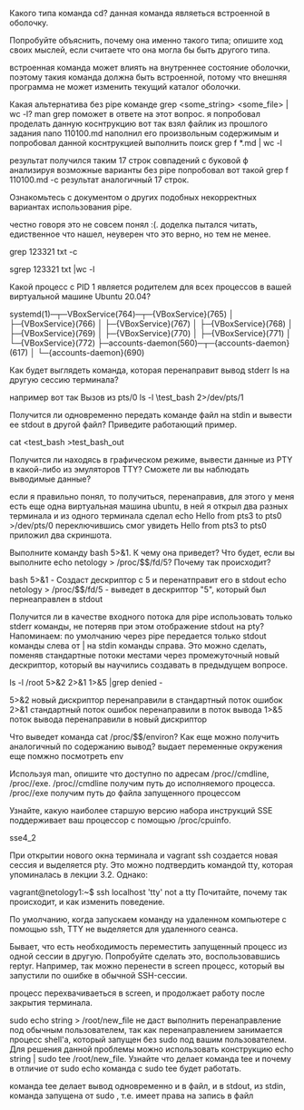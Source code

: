 Какого типа команда cd? данная команда являеться встроенной в оболочку.

Попробуйте объяснить, почему она именно такого типа; опишите ход своих мыслей, если считаете что она могла бы быть другого типа.

встроенная команда может влиять на внутреннее состояние оболочки, поэтому такия команда должна быть встроенной, 
потому что внешняя программа не может изменить текущий каталог оболочки.

Какая альтернатива без pipe команде grep <some_string> <some_file> | wc -l? man grep поможет в ответе на этот вопрос. 
я попробовал проделать данную коснтрукцию вот так 
взял файлик из прошлого задания nano 110100.md  наполнил его произвольным содержимым и попробовал данной коснтрукцией выполнить поиск
 grep f *.md | wc -l
 
 результат получился таким 
 17 строк совпадений с буковой ф
 анализируя возможные варианты без pipe 
 попробовал вот такой
 grep f 110100.md  -c
 результат аналогичный
 17 строк.
 
Ознакомьтесь с документом о других подобных некорректных вариантах использования pipe.

честно говоря это не совсем понял :(.
доделка пытался читать, едиственное что нашел, неуверен что это верно, но тем не менее.

grep 123321 txt -c


sgrep 123321 txt |wc -l



Какой процесс с PID 1 является родителем для всех процессов в вашей виртуальной машине Ubuntu 20.04?

systemd(1)─┬─VBoxService(764)─┬─{VBoxService}(765)
           │                  ├─{VBoxService}(766)
           │                  ├─{VBoxService}(767)
           │                  ├─{VBoxService}(768)
           │                  ├─{VBoxService}(769)
           │                  ├─{VBoxService}(770)
           │                  ├─{VBoxService}(771)
           │                  └─{VBoxService}(772)
           ├─accounts-daemon(560)─┬─{accounts-daemon}(617)
           │                      └─{accounts-daemon}(690)

Как будет выглядеть команда, которая перенаправит вывод stderr ls на другую сессию терминала?

например вот так
Вызов из pts/0
ls -l \test_bash 2>/dev/pts/1

Получится ли одновременно передать команде файл на stdin и вывести ее stdout в другой файл? Приведите работающий пример.

cat <test_bash >test_bash_out

Получится ли находясь в графическом режиме, вывести данные из PTY в какой-либо из эмуляторов TTY? Сможете ли вы наблюдать выводимые данные?

если я правильно понял, то получиться, перенаправив, для этого у меня есть еще одна виртуальная машина ubuntu, в ней я открыл два разных терминала и из одного
терминала сделал
echo Hello from pts3 to pts0 >/dev/pts/0
переключившись смог увидеть
Hello from pts3 to pts0
приложил два скриншота.

Выполните команду bash 5>&1. К чему она приведет? Что будет, если вы выполните echo netology > /proc/$$/fd/5? Почему так происходит?

bash 5>&1 - Создаст дескриптор с 5 и перенатправит его в stdout
echo netology > /proc/$$/fd/5 - выведет в дескриптор "5", который был пернеаправлен в stdout

Получится ли в качестве входного потока для pipe использовать только stderr команды, не потеряв при этом отображение stdout на pty? 
Напоминаем: по умолчанию через pipe передается только stdout команды слева от | на stdin команды справа. Это можно сделать, 
поменяв стандартные потоки местами через промежуточный новый дескриптор, который вы научились создавать в предыдущем вопросе.

ls -l /root 5>&2 2>&1 1>&5 |grep denied -

5>&2 новый дискриптор перенаправили в стандартный поток ошибок
2>&1 стандартный поток ошибок перенаправили в поток вывода
1>&5 поток вывода перенаправили в новый дискриптор

Что выведет команда cat /proc/$$/environ? Как еще можно получить аналогичный по содержанию вывод?
выдает переменные окружения
еще помжно посмотреть env

Используя man, опишите что доступно по адресам /proc/<PID>/cmdline, /proc/<PID>/exe.
 /proc/<PID>/cmdline получим путь до исполняемого процесса.
 /proc/<PID>/exe получим путь до файла запущенного процессом
  
 Узнайте, какую наиболее старшую версию набора инструкций SSE поддерживает ваш процессор с помощью /proc/cpuinfo.
  
  sse4_2

  
При открытии нового окна терминала и vagrant ssh создается новая сессия и выделяется pty. Это можно подтвердить командой tty, которая упоминалась в лекции 3.2. Однако:

vagrant@netology1:~$ ssh localhost 'tty'
not a tty
Почитайте, почему так происходит, и как изменить поведение.
  
По умолчанию, когда запускаем команду на удаленном компьютере с помощью ssh, 
TTY не выделяется для удаленного сеанса. 

 Бывает, что есть необходимость переместить запущенный процесс из одной сессии в другую. Попробуйте сделать это, воспользовавшись reptyr.
  Например, так можно перенести в screen процесс, который вы запустили по ошибке в обычной SSH-сессии.

  процесс перехвачиваеться в screen, и продолжает работу после закрытия терминала. 
  
  sudo echo string > /root/new_file не даст выполнить перенаправление под обычным пользователем, 
  так как перенаправлением занимается процесс shell'а, который запущен без sudo под вашим пользователем. 
  Для решения данной проблемы можно использовать конструкцию echo string | sudo tee /root/new_file. 
  Узнайте что делает команда tee и почему в отличие от sudo echo команда с sudo tee будет работать.
  
  команда tee делает вывод одновременно и в файл, и в stdout, из stdin, команда запущена от sudo , т.е. имеет права на запись в файл
  


